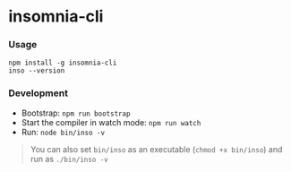 # insomnia-cli

### Usage
```
npm install -g insomnia-cli
inso --version
```

### Development
- Bootstrap: `npm run bootstrap`
- Start the compiler in watch mode: `npm run watch`
- Run: `node bin/inso -v`

> You can also set `bin/inso` as an executable (`chmod +x bin/inso`) and run as `./bin/inso -v`
